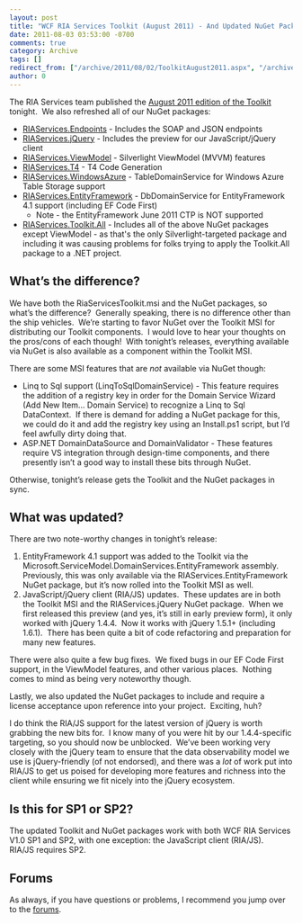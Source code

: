 ```yaml
---
layout: post
title: "WCF RIA Services Toolkit (August 2011) - And Updated NuGet Packages"
date: 2011-08-03 03:53:00 -0700
comments: true
category: Archive
tags: []
redirect_from: ["/archive/2011/08/02/ToolkitAugust2011.aspx", "/archive/2011/08/02/toolkitaugust2011.aspx"]
author: 0
---
```

<!-- more -->
<p>The RIA Services team published the <a title="WCF RIA Services Toolkit (August 2011)" target="_blank" href="http://www.microsoft.com/downloads/details.aspx?FamilyID=be343a68-d938-466e-860c-f98ca2eabfc5">August 2011 edition of the Toolkit</a> tonight.  We also refreshed all of our NuGet packages:</p>
<ul>
    <li><a target="_blank" href="http://nuget.org/List/Packages/RIAServices.Endpoints">RIAServices.Endpoints</a> - Includes the SOAP and JSON endpoints </li>
    <li><a target="_blank" href="http://nuget.org/List/Packages/RIAServices.jQuery">RIAServices.jQuery</a> - Includes the preview for our JavaScript/jQuery client </li>
    <li><a target="_blank" href="http://nuget.org/List/Packages/RIAServices.ViewModel">RIAServices.ViewModel</a> - Silverlight ViewModel (MVVM) features </li>
    <li><a target="_blank" href="http://nuget.org/List/Packages/RIAServices.T4">RIAServices.T4</a> - T4 Code Generation </li>
    <li><a target="_blank" href="http://nuget.org/List/Packages/RIAServices.WindowsAzure">RIAServices.WindowsAzure</a> - TableDomainService for Windows Azure Table Storage support </li>
    <li><a target="_blank" href="http://nuget.org/List/Packages/RIAServices.EntityFramework">RIAServices.EntityFramework</a> - DbDomainService for EntityFramework 4.1 support (including EF Code First)
    <ul>
        <li>Note - the EntityFramework June 2011 CTP is NOT supported </li>
    </ul>
    </li>
    <li><a target="_blank" href="http://nuget.org/List/Packages/RIAServices.Toolkit.All">RIAServices.Toolkit.All</a> - Includes all of the above NuGet packages except ViewModel - as that's the only Silverlight-targeted package and including it was causing problems for folks trying to apply the Toolkit.All package to a .NET project.</li>
</ul>
<h2>What’s the difference?</h2>
<p>We have both the RiaServicesToolkit.msi and the NuGet packages, so what’s the difference?  Generally speaking, there is no difference other than the ship vehicles.  We’re starting to favor NuGet over the Toolkit MSI for distributing our Toolkit components.  I would love to hear your thoughts on the pros/cons of each though!  With tonight’s releases, everything available via NuGet is also available as a component within the Toolkit MSI.</p>
<p>There are some MSI features that are <em>not</em> available via NuGet though:</p>
<ul>
    <li>Linq to Sql support (LinqToSqlDomainService) - This feature requires the addition of a registry key in order for the Domain Service Wizard (Add New Item… Domain Service) to recognize a Linq to Sql DataContext.  If there is demand for adding a NuGet package for this, we could do it and add the registry key using an Install.ps1 script, but I’d feel awfully dirty doing that. </li>
    <li>ASP.NET DomainDataSource and DomainValidator - These features require VS integration through design-time components, and there presently isn’t a good way to install these bits through NuGet. </li>
</ul>
<p>Otherwise, tonight’s release gets the Toolkit and the NuGet packages in sync.</p>
<h2>What was updated?</h2>
<p>There are two note-worthy changes in tonight’s release:</p>
<ol>
    <li>EntityFramework 4.1 support was added to the Toolkit via the Microsoft.ServiceModel.DomainServices.EntityFramework assembly.  Previously, this was only available via the RIAServices.EntityFramework NuGet package, but it’s now rolled into the Toolkit MSI as well. </li>
    <li>JavaScript/jQuery client (RIA/JS) updates.  These updates are in both the Toolkit MSI and the RIAServices.jQuery NuGet package.  When we first released this preview (and yes, it’s still in early preview form), it only worked with jQuery 1.4.4.  Now it works with jQuery 1.5.1+ (including 1.6.1).  There has been quite a bit of code refactoring and preparation for many new features. </li>
</ol>
<p>There were also quite a few bug fixes.  We fixed bugs in our EF Code First support, in the ViewModel features, and other various places.  Nothing comes to mind as being very noteworthy though.</p>
<p>Lastly, we also updated the NuGet packages to include and require a license acceptance upon reference into your project.  Exciting, huh?</p>
<p>I do think the RIA/JS support for the latest version of jQuery is worth grabbing the new bits for.  I know many of you were hit by our 1.4.4-specific targeting, so you should now be unblocked.  We’ve been working very closely with the jQuery team to ensure that the data observability model we use is jQuery-friendly (of not endorsed), and there was a <em>lot</em> of work put into RIA/JS to get us poised for developing more features and richness into the client while ensuring we fit nicely into the jQuery ecosystem.</p>
<h2>Is this for SP1 or SP2?</h2>
<p>The updated Toolkit and NuGet packages work with both WCF RIA Services V1.0 SP1 and SP2, with one exception: the JavaScript client (RIA/JS).  RIA/JS requires SP2.</p>
<h2>Forums</h2>
<p>As always, if you have questions or problems, I recommend you jump over to the <a target="_blank" href="http://jeffh.me/riaforums">forums</a>.</p>

